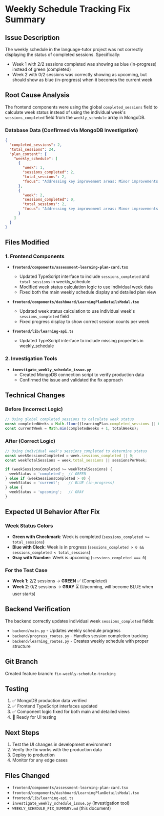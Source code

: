 # Weekly Schedule Tracking Fix Summary

## Issue Description
The weekly schedule in the language-tutor project was not correctly displaying the status of completed sessions. Specifically:
- Week 1 with 2/2 sessions completed was showing as blue (in-progress) instead of green (completed)
- Week 2 with 0/2 sessions was correctly showing as upcoming, but should show as blue (in-progress) when it becomes the current week

## Root Cause Analysis
The frontend components were using the global `completed_sessions` field to calculate week status instead of using the individual week's `sessions_completed` field from the `weekly_schedule` array in MongoDB.

### Database Data (Confirmed via MongoDB Investigation)
```json
{
  "completed_sessions": 2,
  "total_sessions": 24,
  "plan_content": {
    "weekly_schedule": [
      {
        "week": 1,
        "sessions_completed": 2,
        "total_sessions": 2,
        "focus": "Addressing key improvement areas: Minor improvements in pronunciation..."
      },
      {
        "week": 2,
        "sessions_completed": 0,
        "total_sessions": 2,
        "focus": "Addressing key improvement areas: Minor improvements in pronunciation..."
      }
    ]
  }
}
```

## Files Modified

### 1. Frontend Components
- **`frontend/components/assessment-learning-plan-card.tsx`**
  - Updated TypeScript interface to include `sessions_completed` and `total_sessions` in weekly_schedule
  - Modified week status calculation logic to use individual week data
  - Fixed both the main weekly schedule display and detailed plan view

- **`frontend/components/dashboard/LearningPlanDetailsModal.tsx`**
  - Updated week status calculation to use individual week's `sessions_completed` field
  - Fixed progress display to show correct session counts per week

- **`frontend/lib/learning-api.ts`**
  - Updated TypeScript interface to include missing properties in weekly_schedule

### 2. Investigation Tools
- **`investigate_weekly_schedule_issue.py`**
  - Created MongoDB connection script to verify production data
  - Confirmed the issue and validated the fix approach

## Technical Changes

### Before (Incorrect Logic)
```typescript
// Using global completed_sessions to calculate week status
const completedWeeks = Math.floor((learningPlan.completed_sessions || 0) / sessionsPerWeek);
const currentWeek = Math.min(completedWeeks + 1, totalWeeks);
```

### After (Correct Logic)
```typescript
// Using individual week's sessions_completed to determine status
const weekSessionsCompleted = week.sessions_completed || 0;
const weekTotalSessions = week.total_sessions || sessionsPerWeek;

if (weekSessionsCompleted >= weekTotalSessions) {
  weekStatus = 'completed';  // GREEN
} else if (weekSessionsCompleted > 0) {
  weekStatus = 'current';    // BLUE (in-progress)
} else {
  weekStatus = 'upcoming';   // GRAY
}
```

## Expected UI Behavior After Fix

### Week Status Colors
- **Green with Checkmark**: Week is completed (`sessions_completed >= total_sessions`)
- **Blue with Clock**: Week is in progress (`sessions_completed > 0 && sessions_completed < total_sessions`)
- **Gray with Number**: Week is upcoming (`sessions_completed === 0`)

### For the Test Case
- **Week 1**: 2/2 sessions → **GREEN** ✅ (Completed)
- **Week 2**: 0/2 sessions → **GRAY** ⏳ (Upcoming, will become BLUE when user starts)

## Backend Verification
The backend correctly updates individual week `sessions_completed` fields:
- `backend/main.py` - Updates weekly schedule progress
- `backend/progress_routes.py` - Handles session completion tracking
- `backend/learning_routes.py` - Creates weekly schedule with proper structure

## Git Branch
Created feature branch: `fix-weekly-schedule-tracking`

## Testing
1. ✅ MongoDB production data verified
2. ✅ Frontend TypeScript interfaces updated
3. ✅ Component logic fixed for both main and detailed views
4. 🔄 Ready for UI testing

## Next Steps
1. Test the UI changes in development environment
2. Verify the fix works with the production data
3. Deploy to production
4. Monitor for any edge cases

## Files Changed
- `frontend/components/assessment-learning-plan-card.tsx`
- `frontend/components/dashboard/LearningPlanDetailsModal.tsx`
- `frontend/lib/learning-api.ts`
- `investigate_weekly_schedule_issue.py` (investigation tool)
- `WEEKLY_SCHEDULE_FIX_SUMMARY.md` (this document)
